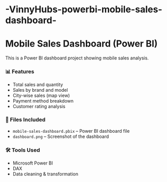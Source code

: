 # -VinnyHubs-powerbi-mobile-sales-dashboard-
# Mobile Sales Dashboard (Power BI)

This is a Power BI dashboard project showing mobile sales analysis.

### 📊 Features
- Total sales and quantity
- Sales by brand and model
- City-wise sales (map view)
- Payment method breakdown
- Customer rating analysis

### 📁 Files Included
- `mobile-sales-dashboard.pbix` – Power BI dashboard file
- `dashboard.png` – Screenshot of the dashboard

### 🛠 Tools Used
- Microsoft Power BI
- DAX
- Data cleaning & transformation

